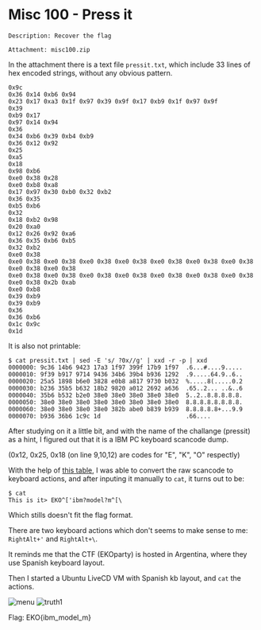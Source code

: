 # Misc 100 - Press it
``````
Description: Recover the flag

Attachment: misc100.zip
``````

In the attachment there is a text file `pressit.txt`, which include 33 lines of hex encoded strings, without any obvious pattern.

```
0x9c
0x36 0x14 0xb6 0x94
0x23 0x17 0xa3 0x1f 0x97 0x39 0x9f 0x17 0xb9 0x1f 0x97 0x9f
0x39
0xb9 0x17
0x97 0x14 0x94
0x36
0x34 0xb6 0x39 0xb4 0xb9
0x36 0x12 0x92
0x25
0xa5
0x18
0x98 0xb6
0xe0 0x38 0x28
0xe0 0xb8 0xa8
0x17 0x97 0x30 0xb0 0x32 0xb2
0x36 0x35
0xb5 0xb6
0x32
0x18 0xb2 0x98
0x20 0xa0
0x12 0x26 0x92 0xa6
0x36 0x35 0xb6 0xb5
0x32 0xb2
0xe0 0x38
0xe0 0x38 0xe0 0x38 0xe0 0x38 0xe0 0x38 0xe0 0x38 0xe0 0x38 0xe0 0x38 0xe0 0x38 0xe0 0x38
0xe0 0x38 0xe0 0x38 0xe0 0x38 0xe0 0x38 0xe0 0x38 0xe0 0x38 0xe0 0x38 0xe0 0x38 0x2b 0xab
0xe0 0xb8
0x39 0xb9
0x39 0xb9
0x36
0x36 0xb6
0x1c 0x9c
0x1d
```

It is also not printable:

```
$ cat pressit.txt | sed -E 's/ ?0x//g' | xxd -r -p | xxd
0000000: 9c36 14b6 9423 17a3 1f97 399f 17b9 1f97  .6...#....9.....
0000010: 9f39 b917 9714 9436 34b6 39b4 b936 1292  .9.....64.9..6..
0000020: 25a5 1898 b6e0 3828 e0b8 a817 9730 b032  %.....8(.....0.2
0000030: b236 35b5 b632 18b2 9820 a012 2692 a636  .65..2... ..&..6
0000040: 35b6 b532 b2e0 38e0 38e0 38e0 38e0 38e0  5..2..8.8.8.8.8.
0000050: 38e0 38e0 38e0 38e0 38e0 38e0 38e0 38e0  8.8.8.8.8.8.8.8.
0000060: 38e0 38e0 38e0 38e0 382b abe0 b839 b939  8.8.8.8.8+...9.9
0000070: b936 36b6 1c9c 1d                        .66....
```

After studying on it a little bit, and with the name of the challange (pressit) as a hint, I figured out that it is a IBM PC keyboard scancode dump.

(0x12, 0x25, 0x18 (on line 9,10,12) are codes for "E", "K", "O" respectly)

With the help of [this table](http://stanislavs.org/helppc/make_codes.html),
I was able to convert the raw scancode to keyboard actions, and after inputing it manually to `cat`, it turns out to be:

```
$ cat
This is it> EKO^['ibm?model?m^[\
```

Which stills doesn't fit the flag format.

There are two keyboard actions which don't seems to make sense to me: `RightAlt+'` and `RightAlt+\`.

It reminds me that the CTF (EKOparty) is hosted in Argentina, where they use Spanish keyboard layout.


Then I started a Ubuntu LiveCD VM with Spanish kb layout, and `cat` the actions.

![menu](https://i.imgur.com/NX2fMlK.png)
![truth1](http://i.imgur.com/px4nX17.png)

Flag: EKO{ibm_model_m}
